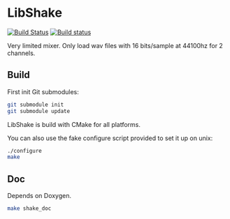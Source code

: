 LibShake
========
[![Build Status](https://travis-ci.org/ssbx/libshake.svg?branch=master)](https://travis-ci.org/ssbx/libshake)
[![Build status](https://ci.appveyor.com/api/projects/status/9fd4q1t27bej41ox/branch/master?svg=true)](https://ci.appveyor.com/project/ssbx/libshake/branch/master)

Very limited mixer. Only load wav files with 16 bits/sample at 44100hz for 2 channels.

Build
-----
First init Git submodules:
```sh
git submodule init
git submodule update
```

LibShake is build with CMake for all platforms.

You can also use the fake configure script provided to set it up on unix:
```sh
./configure
make
```

Doc
---
Depends on Doxygen.
```sh
make shake_doc
```
